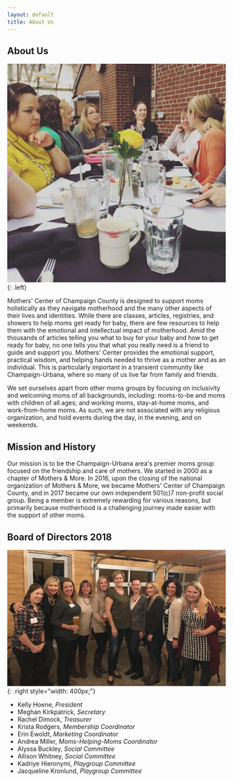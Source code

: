 ```yaml
---
layout: default
title: About Us
---
```


## About Us

![Activities](assets/img/table.jpg){: .left}

Mothers' Center of Champaign County is designed to support moms holistically as
they navigate motherhood and the many other aspects of their lives and
identities. While there are classes, articles, registries, and showers to help
moms get ready for baby, there are few resources to help them with the
emotional and intellectual impact of motherhood. Amid the thousands of articles
telling you what to buy for your baby and how to get ready for baby, no one
tells you that what you really need is a friend to guide and support you.
Mothers' Center provides the emotional support, practical wisdom, and helping
hands needed to thrive as a mother and as an individual. This is particularly
important in a transient community like Champaign-Urbana, where so many of us
live far from family and friends. 

We set ourselves apart from other moms groups by focusing on inclusivity and
welcoming moms of all backgrounds, including: moms-to-be and moms with children
of all ages; and working moms, stay-at-home moms, and work-from-home moms. As
such, we are not associated with any religious organization, and hold events
during the day, in the evening, and on weekends. 

## Mission and History

Our mission is to be the Champaign-Urbana area's premier moms group focused on
the friendship and care of mothers. We started in 2000 as a chapter of Mothers
& More. In 2016, upon the closing of the national organization of Mothers &
More, we became Mothers' Center of Champaign County, and in 2017 became our own
independent 501(c)7 non-profit social group. Being a member is extremely
rewarding for various reasons, but primarily because motherhood is a
challenging journey made easier with the support of other moms.

## Board of Directors 2018

![Board Members](assets/img/board_photo2.jpg){: .right style="width: 400px;"}

 * Kelly Hoene, _President_
 * Meghan Kirkpatrick, _Secretary_
 * Rachel Dimock, _Treasurer_
 * Krista Rodgers, _Membership Coordinator_
 * Erin Ewoldt, _Marketing Coordinator_
 * Andrea Miller, _Moms-Helping-Moms Coordinator_
 * Alyssa Buckley, _Social Committee_
 * Allison Whitney, _Social Committee_
 * Kadriye Hieronymi, _Playgroup Committee_
 * Jacqueline Kronlund, _Playgroup Committee_
